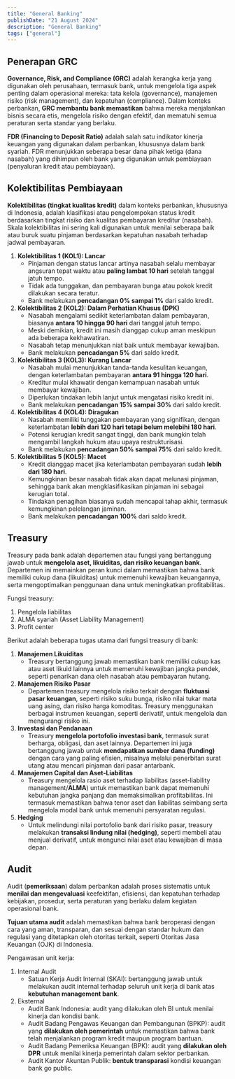 ```yaml
---
title: "General Banking"
publishDate: "21 August 2024"
description: "General Banking"
tags: ["general"]
---
```


## Penerapan GRC

**Governance, Risk, and Compliance (GRC)** adalah kerangka kerja yang digunakan oleh perusahaan, termasuk bank, untuk mengelola tiga aspek penting dalam operasional mereka: tata kelola (governance), manajemen risiko (risk management), dan kepatuhan (compliance). Dalam konteks perbankan, **GRC membantu bank memastikan** bahwa mereka menjalankan bisnis secara etis, mengelola risiko dengan efektif, dan mematuhi semua peraturan serta standar yang berlaku.

**FDR (Financing to Deposit Ratio)** adalah salah satu indikator kinerja keuangan yang digunakan dalam perbankan, khususnya dalam bank syariah. FDR menunjukkan seberapa besar dana pihak ketiga (dana nasabah) yang dihimpun oleh bank yang digunakan untuk pembiayaan (penyaluran kredit atau pembiayaan).

## Kolektibilitas Pembiayaan

**Kolektibilitas (tingkat kualitas kredit)** dalam konteks perbankan, khususnya di Indonesia, adalah klasifikasi atau pengelompokan status kredit berdasarkan tingkat risiko dan kualitas pembayaran kreditur (nasabah). Skala kolektibilitas ini sering kali digunakan untuk menilai seberapa baik atau buruk suatu pinjaman berdasarkan kepatuhan nasabah terhadap jadwal pembayaran.

1. **Kolektibilitas 1 (KOL1): Lancar**
   - Pinjaman dengan status lancar artinya nasabah selalu membayar angsuran tepat waktu atau **paling lambat 10 hari** setelah tanggal jatuh tempo.
   - Tidak ada tunggakan, dan pembayaran bunga atau pokok kredit dilakukan secara teratur.
   - Bank melakukan **pencadangan 0% sampai 1%** dari saldo kredit.
2. **Kolektibilitas 2 (KOL2): Dalam Perhatian Khusus (DPK)**
   - Nasabah mengalami sedikit keterlambatan dalam pembayaran, biasanya **antara 10 hingga 90 hari** dari tanggal jatuh tempo.
   - Meski demikian, kredit ini masih dianggap cukup aman meskipun ada beberapa kekhawatiran.
   - Nasabah tetap menunjukkan niat baik untuk membayar kewajiban.
   - Bank melakukan **pencadangan 5%** dari saldo kredit.
3. **Kolektibilitas 3 (KOL3): Kurang Lancar**
   - Nasabah mulai menunjukkan tanda-tanda kesulitan keuangan, dengan keterlambatan pembayaran **antara 91 hingga 120 hari**.
   - Kreditur mulai khawatir dengan kemampuan nasabah untuk membayar kewajiban.
   - Diperlukan tindakan lebih lanjut untuk mengatasi risiko kredit ini.
   - Bank melakukan **pencadangan 15% sampai 30%** dari saldo kredit.
4. **Kolektibilitas 4 (KOL4): Diragukan**
   - Nasabah memiliki tunggakan pembayaran yang signifikan, dengan keterlambatan **lebih dari 120 hari tetapi belum melebihi 180 hari**.
   - Potensi kerugian kredit sangat tinggi, dan bank mungkin telah mengambil langkah hukum atau upaya restrukturisasi.
   - Bank melakukan **pencadangan 50% sampai 75%** dari saldo kredit.
5. **Kolektibilitas 5 (KOL5): Macet**
   - Kredit dianggap macet jika keterlambatan pembayaran sudah **lebih dari 180 hari**.
   - Kemungkinan besar nasabah tidak akan dapat melunasi pinjaman, sehingga bank akan mengklasifikasikan pinjaman ini sebagai kerugian total.
   - Tindakan penagihan biasanya sudah mencapai tahap akhir, termasuk kemungkinan pelelangan jaminan.
   - Bank melakukan **pencadangan 100%** dari saldo kredit.

## Treasury

Treasury pada bank adalah departemen atau fungsi yang bertanggung jawab untuk **mengelola aset, likuiditas, dan risiko keuangan bank**. Departemen ini memainkan peran kunci dalam memastikan bahwa bank memiliki cukup dana (likuiditas) untuk memenuhi kewajiban keuangannya, serta mengoptimalkan penggunaan dana untuk meningkatkan profitabilitas.

Fungsi treasury:

1. Pengelola liabilitas
2. ALMA syariah (Asset Liability Management)
3. Profit center

Berikut adalah beberapa tugas utama dari fungsi treasury di bank:

1. **Manajemen Likuiditas**
   - Treasury bertanggung jawab memastikan bank memiliki cukup kas atau aset likuid lainnya untuk memenuhi kewajiban jangka pendek, seperti penarikan dana oleh nasabah atau pembayaran hutang.
2. **Manajemen Risiko Pasar**
   - Departemen treasury mengelola risiko terkait dengan **fluktuasi pasar keuangan**, seperti risiko suku bunga, risiko nilai tukar mata uang asing, dan risiko harga komoditas. Treasury menggunakan berbagai instrumen keuangan, seperti derivatif, untuk mengelola dan mengurangi risiko ini.
3. **Investasi dan Pendanaan**
   - Treasury **mengelola portofolio investasi bank**, termasuk surat berharga, obligasi, dan aset lainnya. Departemen ini juga bertanggung jawab untuk **mendapatkan sumber dana (funding)** dengan cara yang paling efisien, misalnya melalui penerbitan surat utang atau mencari pinjaman dari pasar antarbank.
4. **Manajemen Capital dan Aset-Liabilitas**
   - Treasury mengelola rasio aset terhadap liabilitas (asset-liability management/**ALMA**) untuk memastikan bank dapat memenuhi kebutuhan jangka panjang dan memaksimalkan profitabilitas. Ini termasuk memastikan bahwa tenor aset dan liabilitas seimbang serta mengelola modal bank untuk memenuhi persyaratan regulasi.
5. **Hedging**
   - Untuk melindungi nilai portofolio bank dari risiko pasar, treasury melakukan **transaksi lindung nilai (hedging)**, seperti membeli atau menjual derivatif, untuk mengunci nilai aset atau kewajiban di masa depan.

## Audit

Audit (**pemeriksaan**) dalam perbankan adalah proses sistematis untuk **menilai dan mengevaluasi** keefektifan, efisiensi, dan kepatuhan terhadap kebijakan, prosedur, serta peraturan yang berlaku dalam kegiatan operasional bank.

**Tujuan utama audit** adalah memastikan bahwa bank beroperasi dengan cara yang aman, transparan, dan sesuai dengan standar hukum dan regulasi yang ditetapkan oleh otoritas terkait, seperti Otoritas Jasa Keuangan (OJK) di Indonesia.

Pengawasan unit kerja:

1. Internal Audit
   - Satuan Kerja Audit Internal (SKAI): bertanggung jawab untuk melakukan audit internal terhadap seluruh unit kerja di bank atas **kebutuhan management bank**.
2. Eksternal
   - Audit Bank Indonesia: audit yang dilakukan oleh BI untuk menilai kinerja dan kondisi bank.
   - Audit Badang Pengawas Keuangan dan Pembangunan (BPKP): audit yang **dilakukan oleh pemerintah** untuk memastikan bahwa bank telah menjalankan program kredit maupun program bantuan.
   - Audit Badang Pemeriksa Keuangan (BPK): audit yang **dilakukan oleh DPR** untuk menilai kinerja pemerintah dalam sektor perbankan.
   - Audit Kantor Akuntan Publik: **bentuk transparasi** kondisi keuangan bank go public.